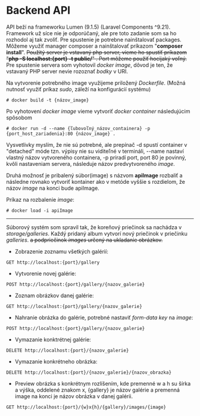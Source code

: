 # Backend API
API beží na frameworku Lumen (9.1.5) (Laravel Components ^9.21). Framework už síce
nie je odporúčaný, ale pre toto zadanie som sa ho rozhodol aj tak zvoliť.
Pre spustenie je potrebne nainštalovať packages. Môžeme využiť manager composer
a nainštalovať príkazom "**composer install**". ~~Použitý server je vstavaný php server, 
vieme ho spustiť príkazom "**php -S localhost:{port} -t public/**" . Port môžeme použiť 
hocijaký voľný.~~ Pre spustenie servera som vyhotovil *docker image*, dôvod je ten, že vstavaný PHP
server nevie rozoznať *bodky* v URI.

Na vytvorenie potrebného image využijeme priložený *Dockerfile*. (Možná nutnosť využiť príkaz *sudo*,
záleží na konfigurácií systému)
```
# docker build -t {názov_image}
```

Po vyhotovení *docker image* vieme vytvoriť *docker container* následujúcim spôsobom
```
# docker run -d --name {ľubovoľný_názov_containera} -p {port_host_zariadenia}:80 {názov_image} .
```

Vysvetlivky myslím, že nie sú potrebné, ale prepínač -d spustí container v "detached" móde tzn. výpisy
nie su viditeľné v termináli, --name nastaví vlastný názov vytvoreného containera, -p priradí port,
port 80 je povinný, kvôli nastaveniam servera, následuje názov predvytvoreného *image*.

Druhá možnosť je pribalený súbor(image) s názvom **apiImage** rozbaliť a následne rovnako vytvoriť kontainer ako
v metóde vyššie s rozdielom, že názov *image* na konci bude apiImage.

Príkaz na rozbalenie *image*:

```
# docker load -i apiImage
```
---
Súborový systém som spravil tak, že koreňový priečinok sa nachádza v 
*storage/galleries*. Každý pridaný album vytvorí nový priečinok v priečinku *galleries*.
~~a podpriečinok *images* určený na ukladanie obrázkov.~~

- Zobrazenie zoznamu všetkých galérií:
```shell
GET http://localhost:{port}/gallery
```

- Vytvorenie novej galérie:  
```shell
POST http://localhost:{port}/gallery/{nazov_galerie}
```

- Zoznam obrázkov danej galérie:
```shell
GET http://localhost:{port}/gallery/{nazov_galerie}
```

- Nahranie obrázka do galérie, potrebné nastaviť *form-data key* na *image*:


```shell
POST http://localhost:{port}/gallery/{nazov_galerie}
```

- Vymazanie konktrétnej galérie:
```shell
DELETE http://localhost:{port}/{nazov_galerie}
```

- Vymazanie konkrétneho obrázka:
```shell
DELETE http://localhost:{port}/{nazov_galerie}/{nazov_obrazka}
```

- Preview obrázka s konkrétnym rozlíšením, kde premenné w a h su šírka a výška, oddelené znakom x, {gallery} je názov galérie a premenná image na konci
je názov obrázka v danej galérii.
```shell
GET http://localhost:{port}/{w}x{h}/{gallery}/images/{image}
```
